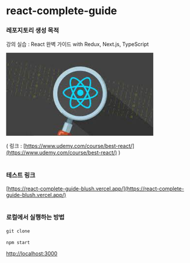 # react-complete-guide

### 레포지토리 생성 목적
강의 실습 : React 완벽 가이드 with Redux, Next.js, TypeScript  

<img src="./public/asset/reactThumnail.jpeg" alt="reactThumnail" width="400"/>

( 링크 : [https://www.udemy.com/course/best-react/](https://www.udemy.com/course/best-react/) )  
<br>

### 테스트 링크
[https://react-complete-guide-blush.vercel.app/](https://react-complete-guide-blush.vercel.app/)  
<br>

### 로컬에서 실행하는 방법

`git clone`  
  
`npm start`  
  
[http://localhost:3000](http://localhost:3000)
